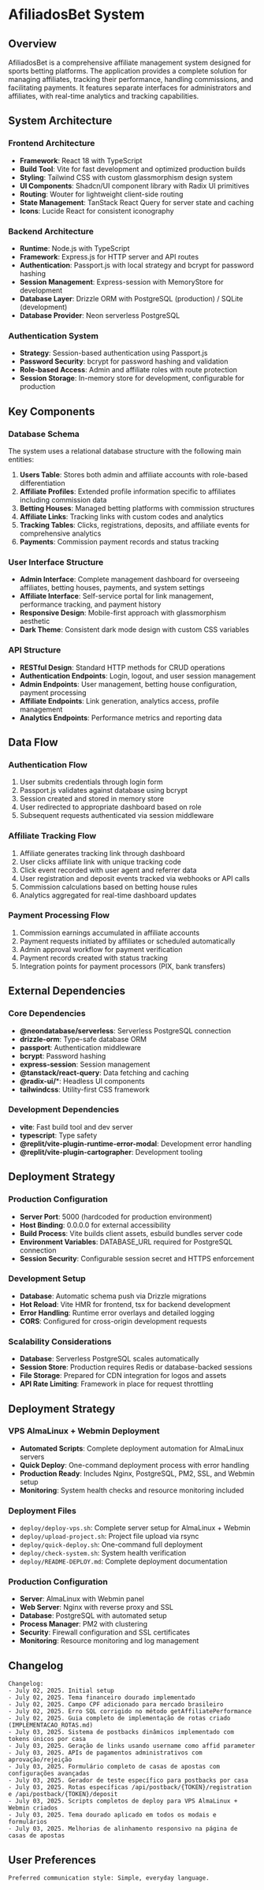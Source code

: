 # AfiliadosBet System

## Overview

AfiliadosBet is a comprehensive affiliate management system designed for sports betting platforms. The application provides a complete solution for managing affiliates, tracking their performance, handling commissions, and facilitating payments. It features separate interfaces for administrators and affiliates, with real-time analytics and tracking capabilities.

## System Architecture

### Frontend Architecture
- **Framework**: React 18 with TypeScript
- **Build Tool**: Vite for fast development and optimized production builds
- **Styling**: Tailwind CSS with custom glassmorphism design system
- **UI Components**: Shadcn/UI component library with Radix UI primitives
- **Routing**: Wouter for lightweight client-side routing
- **State Management**: TanStack React Query for server state and caching
- **Icons**: Lucide React for consistent iconography

### Backend Architecture
- **Runtime**: Node.js with TypeScript
- **Framework**: Express.js for HTTP server and API routes
- **Authentication**: Passport.js with local strategy and bcrypt for password hashing
- **Session Management**: Express-session with MemoryStore for development
- **Database Layer**: Drizzle ORM with PostgreSQL (production) / SQLite (development)
- **Database Provider**: Neon serverless PostgreSQL

### Authentication System
- **Strategy**: Session-based authentication using Passport.js
- **Password Security**: bcrypt for password hashing and validation
- **Role-based Access**: Admin and affiliate roles with route protection
- **Session Storage**: In-memory store for development, configurable for production

## Key Components

### Database Schema
The system uses a relational database structure with the following main entities:

1. **Users Table**: Stores both admin and affiliate accounts with role-based differentiation
2. **Affiliate Profiles**: Extended profile information specific to affiliates including commission data
3. **Betting Houses**: Managed betting platforms with commission structures
4. **Affiliate Links**: Tracking links with custom codes and analytics
5. **Tracking Tables**: Clicks, registrations, deposits, and affiliate events for comprehensive analytics
6. **Payments**: Commission payment records and status tracking

### User Interface Structure
- **Admin Interface**: Complete management dashboard for overseeing affiliates, betting houses, payments, and system settings
- **Affiliate Interface**: Self-service portal for link management, performance tracking, and payment history
- **Responsive Design**: Mobile-first approach with glassmorphism aesthetic
- **Dark Theme**: Consistent dark mode design with custom CSS variables

### API Structure
- **RESTful Design**: Standard HTTP methods for CRUD operations
- **Authentication Endpoints**: Login, logout, and user session management
- **Admin Endpoints**: User management, betting house configuration, payment processing
- **Affiliate Endpoints**: Link generation, analytics access, profile management
- **Analytics Endpoints**: Performance metrics and reporting data

## Data Flow

### Authentication Flow
1. User submits credentials through login form
2. Passport.js validates against database using bcrypt
3. Session created and stored in memory store
4. User redirected to appropriate dashboard based on role
5. Subsequent requests authenticated via session middleware

### Affiliate Tracking Flow
1. Affiliate generates tracking link through dashboard
2. User clicks affiliate link with unique tracking code
3. Click event recorded with user agent and referrer data
4. User registration and deposit events tracked via webhooks or API calls
5. Commission calculations based on betting house rules
6. Analytics aggregated for real-time dashboard updates

### Payment Processing Flow
1. Commission earnings accumulated in affiliate accounts
2. Payment requests initiated by affiliates or scheduled automatically
3. Admin approval workflow for payment verification
4. Payment records created with status tracking
5. Integration points for payment processors (PIX, bank transfers)

## External Dependencies

### Core Dependencies
- **@neondatabase/serverless**: Serverless PostgreSQL connection
- **drizzle-orm**: Type-safe database ORM
- **passport**: Authentication middleware
- **bcrypt**: Password hashing
- **express-session**: Session management
- **@tanstack/react-query**: Data fetching and caching
- **@radix-ui/***: Headless UI components
- **tailwindcss**: Utility-first CSS framework

### Development Dependencies
- **vite**: Fast build tool and dev server
- **typescript**: Type safety
- **@replit/vite-plugin-runtime-error-modal**: Development error handling
- **@replit/vite-plugin-cartographer**: Development tooling

## Deployment Strategy

### Production Configuration
- **Server Port**: 5000 (hardcoded for production environment)
- **Host Binding**: 0.0.0.0 for external accessibility
- **Build Process**: Vite builds client assets, esbuild bundles server code
- **Environment Variables**: DATABASE_URL required for PostgreSQL connection
- **Session Security**: Configurable session secret and HTTPS enforcement

### Development Setup
- **Database**: Automatic schema push via Drizzle migrations
- **Hot Reload**: Vite HMR for frontend, tsx for backend development
- **Error Handling**: Runtime error overlays and detailed logging
- **CORS**: Configured for cross-origin development requests

### Scalability Considerations
- **Database**: Serverless PostgreSQL scales automatically
- **Session Store**: Production requires Redis or database-backed sessions
- **File Storage**: Prepared for CDN integration for logos and assets
- **API Rate Limiting**: Framework in place for request throttling

## Deployment Strategy

### VPS AlmaLinux + Webmin Deployment
- **Automated Scripts**: Complete deployment automation for AlmaLinux servers
- **Quick Deploy**: One-command deployment process with error handling
- **Production Ready**: Includes Nginx, PostgreSQL, PM2, SSL, and Webmin setup
- **Monitoring**: System health checks and resource monitoring included

### Deployment Files
- `deploy/deploy-vps.sh`: Complete server setup for AlmaLinux + Webmin
- `deploy/upload-project.sh`: Project file upload via rsync
- `deploy/quick-deploy.sh`: One-command full deployment
- `deploy/check-system.sh`: System health verification
- `deploy/README-DEPLOY.md`: Complete deployment documentation

### Production Configuration
- **Server**: AlmaLinux with Webmin panel
- **Web Server**: Nginx with reverse proxy and SSL
- **Database**: PostgreSQL with automated setup
- **Process Manager**: PM2 with clustering
- **Security**: Firewall configuration and SSL certificates
- **Monitoring**: Resource monitoring and log management

## Changelog

```
Changelog:
- July 02, 2025. Initial setup
- July 02, 2025. Tema financeiro dourado implementado
- July 02, 2025. Campo CPF adicionado para mercado brasileiro
- July 02, 2025. Erro SQL corrigido no método getAffiliatePerformance
- July 02, 2025. Guia completo de implementação de rotas criado (IMPLEMENTACAO_ROTAS.md)
- July 03, 2025. Sistema de postbacks dinâmicos implementado com tokens únicos por casa
- July 03, 2025. Geração de links usando username como affid parameter
- July 03, 2025. APIs de pagamentos administrativos com aprovação/rejeição
- July 03, 2025. Formulário completo de casas de apostas com configurações avançadas
- July 03, 2025. Gerador de teste específico para postbacks por casa
- July 03, 2025. Rotas específicas /api/postback/{TOKEN}/registration e /api/postback/{TOKEN}/deposit
- July 03, 2025. Scripts completos de deploy para VPS AlmaLinux + Webmin criados
- July 03, 2025. Tema dourado aplicado em todos os modais e formulários
- July 03, 2025. Melhorias de alinhamento responsivo na página de casas de apostas
```

## User Preferences

```
Preferred communication style: Simple, everyday language.
```